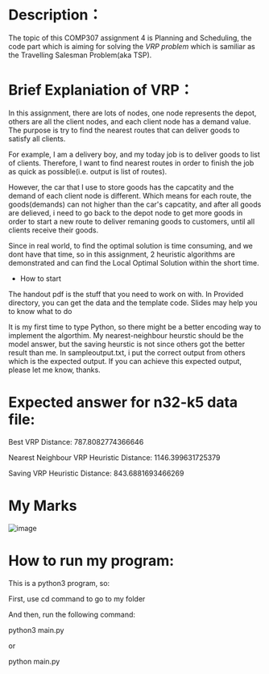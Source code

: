 # Description：
The topic of this COMP307 assignment 4 is Planning and Scheduling, the code part which is aiming for solving the _VRP problem_ which is samiliar as the Travelling Salesman Problem(aka TSP).

# Brief Explaniation of VRP：
In this assignment, there are lots of nodes, one node represents the depot, others are all the client nodes, and each client node has a demand value. The purpose is try to find the nearest routes that can deliver goods to satisfy all clients.

For example, I am a delivery boy, and my today job is to deliver goods to list of clients. Therefore, I want to find nearest routes in order to finish the job as quick as possible(i.e. output is list of routes).

However, the car that I use to store goods has the capcatity and the demand of each client node is different. Which means for each route, the goods(demands) can not higher than the car's capcatity, and after all goods are delieved, i need to go back to the depot node to get more goods in order to start a new route to deliver remaning goods to customers, until all clients receive their goods.

Since in real world, to find the optimal solution is time consuming, and we dont have that time, so in this assignment, 2 heuristic algorithms are demonstrated and can find the Local Optimal Solution within the short time.

* How to start

The handout pdf is the stuff that you need to work on with.
In Provided directory, you can get the data and the template code.
Slides may help you to know what to do

It is my first time to type Python, so there might be a better encoding way
to implement the algorthim. My nearest-neighbour heurstic should be the model
answer, but the saving heurstic is not since others got the better result
than me. In sampleoutput.txt, i put the correct output from others which is
the expected output. If you can achieve this expected output, please let me know,
thanks.

# Expected answer for n32-k5 data file:
Best VRP Distance: 787.8082774366646 <p>
Nearest Neighbour VRP Heuristic Distance: 1146.399631725379<p>
Saving VRP Heuristic Distance: 843.6881693466269

# My Marks
  ![image](https://user-images.githubusercontent.com/53819808/122906169-71018180-d384-11eb-8282-b1e4edd46f09.png)

# How to run my program:
This is a python3 program, so:<p>
First, use cd command to go to my folder<p>
And then, run the following command:<p>
python3 main.py

<p>or<p>
python main.py
